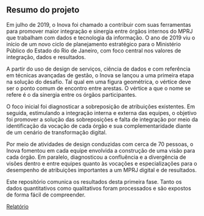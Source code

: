 ##  Resumo do projeto
Em julho de 2019, o Inova foi chamado a contribuir com suas ferramentas para promover maior integração e sinergia entre órgãos internos do MPRJ que trabalham com dados e tecnologia da informação. O ano de 2019 viu o início de um novo ciclo de planejamento estratégico para o Ministério Público do Estado do Rio de Janeiro, com foco central nos valores de integração, dados e resultados. 

A partir do uso de design de serviços, ciência de dados e com referência em técnicas avançadas de gestão, o Inova se lançou a uma primeira etapa na solução do desafio. Tal qual em uma figura geométrica, o vértice deve ser o ponto comum de encontro entre arestas. O vértice a que o nome se refere é o da sinergia entre os órgãos participantes.
    
O foco inicial foi diagnosticar a sobreposição de atribuições existentes. Em seguida, estimulando a integração interna e externa das equipes, o objetivo foi promover a solução das sobreposições e falta de integração por meio da identificação da vocação de cada órgão e sua complementaridade diante de um cenário de transformação digital.  

Por meio de atividades de design conduzidas com cerca de 70 pessoas, o Inova fomentou em cada equipe envolvida a construção de uma visão para cada órgão. Em paralelo, diagnosticou a confluência e a divergência de visões dentro e entre equipes quanto às vocações e especializações para o desempenho de atribuições importantes a um MPRJ digital e de resultados.

Este repositório comunica os resultados desta primeira fase. Tanto os dados quantitativos como qualitativos foram processados e são expostos de forma fácil de compreender.

[Relatório]()